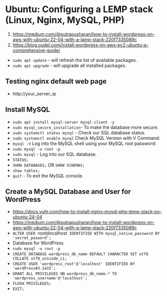 # Ubuntu: Configuring a LEMP stack (Linux, Nginx, MySQL, PHP)
1. https://medium.com/@sutrapusharan/how-to-install-wordpress-on-aws-with-ubuntu-22-04-with-a-lamp-stack-220f7335089c
2. https://blog.oudel.com/install-wordpress-on-aws-ec2-ubuntu-a-comprehensive-guide/
- `sudo apt update` - will refresh the list of available packages.
- `sudo apt upgrade` - will upgrade all installed packages.

## Testing nginx default web page
-  http://your_server_ip

## Install MySQL
- `sudo apt install mysql-server mysql-client -y` 
- `sudo mysql_secure_installation`- To make the database more secure.
- `sudo systemctl status mysql` - Check our SQL database status.
- `sudo systemctl enable mysql`
Check MySQL Version with V Command:
- `mysql -V`
Log into the MySQL shell using your MySQL root password:
- `sudo mysql -u root -p`
- `sudo mysql` - Log into our SQL database.
- `STATUS;`
- `SHOW DATABASES;` OR `SHOW SCHEMAS;`
- `show tables;`
- `quit` - To exit the MySQL console.


## Create a MySQL Database and User for WordPress
- https://docs.vultr.com/how-to-install-nginx-mysql-php-lemp-stack-on-ubuntu-24-04
- https://medium.com/@sutrapusharan/how-to-install-wordpress-on-aws-with-ubuntu-22-04-with-a-lamp-stack-220f7335089c
- `ALTER USER `root`@`localhost` IDENTIFIED WITH mysql_native_password BY 'secret_pasword';`
- Database for WordPress
- `sudo mysql -u root -p`  
- `CREATE DATABASE wordpress_db_name DEFAULT CHARACTER SET utf8 COLLATE utf8_unicode_ci;`
- `CREATE USER 'wordpress_root'@'localhost' IDENTIFIED BY 'wordPress#3.1415';`
- `GRANT ALL PRIVILEGES ON wordpress_db_name.* TO 'wordpress_username'@'localhost';`
- `FLUSH PRIVILEGES;`
- `EXIT;`

